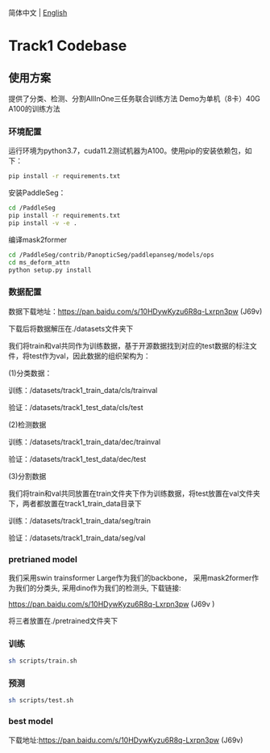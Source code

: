 简体中文 | [English](README.md)

# Track1 Codebase

## 使用方案

提供了分类、检测、分割AllInOne三任务联合训练方法
Demo为单机（8卡）40G A100的训练方法

### 环境配置

运行环境为python3.7，cuda11.2测试机器为A100。使用pip的安装依赖包，如下：
```bash
pip install -r requirements.txt
```

安装PaddleSeg：
```bash
cd /PaddleSeg
pip install -r requirements.txt
pip install -v -e .
```

编译mask2former
```bash
cd /PaddleSeg/contrib/PanopticSeg/paddlepanseg/models/ops
cd ms_deform_attn
python setup.py install
```

### 数据配置

数据下载地址：https://pan.baidu.com/s/10HDywKyzu6R8q-Lxrpn3pw (J69v)

下载后将数据解压在./datasets文件夹下

我们将train和val共同作为训练数据，基于开源数据找到对应的test数据的标注文件，将test作为val，因此数据的组织架构为：

(1)分类数据：
 
 训练：/datasets/track1_train_data/cls/trainval
 
 验证：/datasets/track1_test_data/cls/test

(2)检测数据

 训练：/datasets/track1_train_data/dec/trainval

 验证：/datasets/track1_test_data/dec/test

(3)分割数据

我们将train和val共同放置在train文件夹下作为训练数据，将test放置在val文件夹下，两者都放置在track1_train_data目录下

训练：/datasets/track1_train_data/seg/train

验证：/datasets/track1_train_data/seg/val

### pretrianed model

我们采用swin trainsformer Large作为我们的backbone， 采用mask2former作为我们的分类头, 采用dino作为我们的检测头, 下载链接:

https://pan.baidu.com/s/10HDywKyzu6R8q-Lxrpn3pw (J69v )

将三者放置在./pretrained文件夹下

### 训练


```bash
sh scripts/train.sh
```

### 预测



```bash
sh scripts/test.sh
```

### best model

下载地址:https://pan.baidu.com/s/10HDywKyzu6R8q-Lxrpn3pw (J69v)